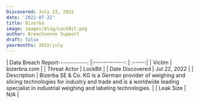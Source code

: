 ```yaml
---
Discovered: July 22, 2022
date: '2022-07-22'
title: Bizerba
image: images/blog/LockBit.png
author: Breachsense Support
draft: false
yearmonths: 2022/july
---
```


| Data Breach Report------------:     |:-------------:    | :-----:|
| Victim      | bizerbra.com      | 
| Threat Actor      | LockBit      | 
| Date Discovered      | Jul 22, 2022      | 
| Description      | Bizerba SE & Co. KG is a German provider of weighing and slicing technologies for industry and trade and is a worldwide leading specialist in industrial weighing and labeling technologies.      | 
| Leak Size      | N/A      | 

